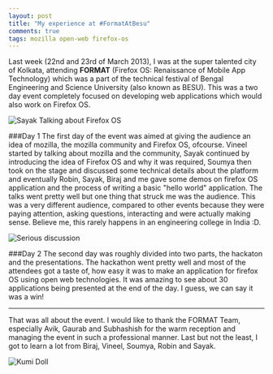 ```yaml
---
layout: post
title: "My experience at #FormatAtBesu"
comments: true
tags: mozilla open-web firefox-os
---
```


Last week (22nd and 23rd of March 2013), I was at the super talented city of Kolkata, attending **FORMAT** (Firefox OS: Renaissance of Mobile App Technology) which was a part of the technical festival of Bengal Engineering and Science University (also known as BESU). This was a two day event completely focused on developing web applications which would also work on Firefox OS.

![Sayak Talking about Firefox OS](http://img689.imageshack.us/img689/8202/format3.jpg)

###Day 1 
The first day of the event was aimed at giving the audience an idea of mozilla, the mozilla community and Firefox OS, ofcourse. Vineel started by talking about mozilla and the community, Sayak continued by introducing the idea of Firefox OS and why it was required, Soumya then took on the stage and discussed some technical details about the platform and eventually Robin, Sayak, Biraj and me gave some demos on firefox OS application and the process of writing a basic "hello world" application. The talks went pretty well but one thing that struck me was the audience. This was a very different audience, compared to other events because they were paying attention, asking questions, interacting and were actually making sense. Believe me, this rarely happens in an engineering college in India :D. 

![Serious discussion](http://img407.imageshack.us/img407/2742/format2.jpg)

###Day 2
The second day was roughly divided into two parts, the hackaton and the presentations. The hackathon went pretty well and most of the attendees got a taste of, how easy it was to make an application for firefox OS using open web technologies. It was amazing to see about 30 applications being presented at the end of the day. I guess, we can say it was a win!

---

That was all about the event. I would like to thank the FORMAT Team, especially Avik, Gaurab and Subhashish for the warm reception and managing the event in such a professional manner. Last but not the least, I got to learn a lot from Biraj, Vineel, Soumya, Robin and Sayak.

![Kumi Doll](http://img248.imageshack.us/img248/4129/format4.jpg)

